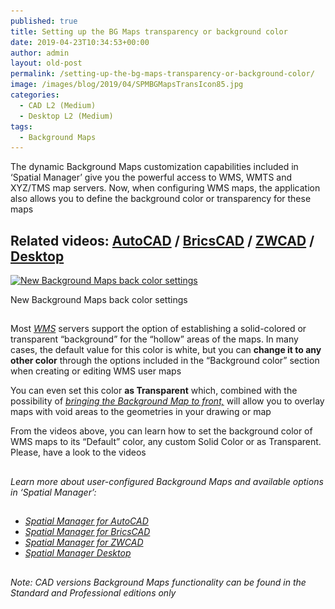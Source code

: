 ```yaml
---
published: true
title: Setting up the BG Maps transparency or background color
date: 2019-04-23T10:34:53+00:00
author: admin
layout: old-post
permalink: /setting-up-the-bg-maps-transparency-or-background-color/
image: /images/blog/2019/04/SPMBGMapsTransIcon85.jpg
categories:
  - CAD L2 (Medium)
  - Desktop L2 (Medium)
tags:
  - Background Maps
---
```

<p>
  The dynamic Background Maps customization capabilities included in &#8216;Spatial Manager&#8217; give you the powerful access to WMS, WMTS and XYZ/TMS map servers. Now, when configuring WMS maps, the application also allows you to define the background color or transparency for these maps
</p>

<p>
  <!--more-->
</p>

<h2>
  Related videos: <a href="https://youtu.be/i-5x-6QipIc?rel=0" target="_blank" rel="nofollow"><span><span>AutoCAD</span></span></a> / <a href="https://youtu.be/tBS5U4taAAM?rel=0" target="_blank" rel="nofollow"><span><span>BricsCAD</span></span></a> / <a href="https://youtu.be/uUnz-XDZMAM?rel=0" target="_blank" rel="nofollow"><span><span>ZWCAD</span></span></a> / <a href="https://youtu.be/lT1axm_kmoA?rel=0" target="_blank" rel="nofollow"><span>Desktop</span></a>
</h2>

<div>
  <a href="/images/blog/2019/04/SPMTransparentBGColor.png" target="_blank" rel="nofollow"><img src="/images/blog/2019/04/SPMTransparentBGColor-1024x564.png" alt="New Background Maps back color settings" width="625" height="344" srcset="/images/blog/2019/04/SPMTransparentBGColor-1024x564.png 1024w, /images/blog/2019/04/SPMTransparentBGColor-300x165.png 300w, /images/blog/2019/04/SPMTransparentBGColor-768x423.png 768w, /images/blog/2019/04/SPMTransparentBGColor-624x344.png 624w" sizes="(max-width: 625px) 100vw, 625px" /></a>
  
  <p>
    New Background Maps back color settings
  </p>
</div>

<h2>
</h2>

<p>
  Most <a href="https://en.wikipedia.org/wiki/Web_Map_Service" target="_blank" rel="nofollow"><span><em>WMS</em></span></a> servers support the option of establishing a solid-colored or transparent &#8220;background&#8221; for the &#8220;hollow&#8221; areas of the maps. In many cases, the default value for this color is white, but you can <strong>change it to any other color</strong> through the options included in the &#8220;Background color&#8221; section when creating or editing WMS user maps
</p>

<p>
  You can even set this color <strong>as Transparent</strong> which, combined with the possibility of <a href="/bring-background-maps-to-front/" target="_blank" rel="nofollow"><span><em>bringing the Background Map to front,</em></span></a> will allow you to overlay maps with void areas to the geometries in your drawing or map
</p>

<p>
  From the videos above, you can learn how to set the background color of WMS maps to its &#8220;Default&#8221; color, any custom Solid Color or as Transparent. Please, have a look to the videos
</p>

<h2>
</h2>



<h2>
</h2>

<p>
  <em>Learn more about user-configured Background Maps and available options in &#8216;Spatial Manager&#8217;:</em>
</p>

<h2>
</h2>

<ul>
  <li>
    <span><a href="http://wiki.spatialmanager.com/index.php/Spatial_Manager%E2%84%A2_for_AutoCAD_-_FAQs:_Background_Maps_(%22Standard%22_and_%22Professional%22_editions_only)#Can_I_configure_my_own_Web_Map_Services.3F" target="_blank" rel="nofollow"><span><em>Spatial Manager for AutoCAD</em></span></a></span>
  </li>
  <li>
    <span><span><a href="http://wiki.spatialmanager.com/index.php/Spatial_Manager%E2%84%A2_for_BricsCAD_-_FAQs:_Background_Maps_(%22Standard%22_and_%22Professional%22_editions_only)#Can_I_configure_my_own_Web_Map_Services.3F" target="_blank" rel="nofollow"><span><em>Spatial Manager for BricsCAD</em></span></a></span></span>
  </li>
  <li>
    <span><span><a href="http://wiki.spatialmanager.com/index.php/Spatial_Manager%E2%84%A2_for_ZWCAD_-_FAQs:_Background_Maps_(%22Standard%22_and_%22Professional%22_editions_only)#Can_I_configure_my_own_Web_Map_Services.3F" target="_blank" rel="nofollow"><span><em>Spatial Manager for ZWCAD</em></span></a></span></span>
  </li>
  <li>
    <a href="http://wiki.spatialmanager.com/index.php/Spatial_Manager_Desktop%E2%84%A2_-_FAQs:_Background_Maps#Can_I_configure_my_own_Web_Map_Services.3F" target="_blank" rel="nofollow"><span><em>Spatial Manager Desktop</em></span></a>
  </li>
</ul>

<h2>
</h2>

<p>
  <em>Note: CAD versions Background Maps functionality can be found in the Standard and Professional editions only</em>
</p>